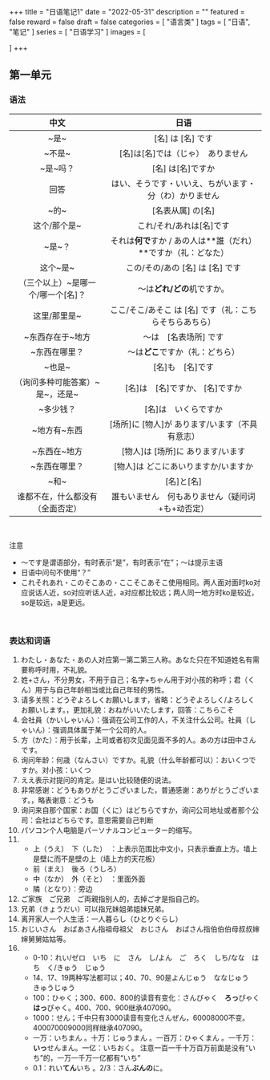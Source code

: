 +++
title = "日语笔记1"
date = "2022-05-31"
description = ""
featured = false
reward = false
draft = false
categories = [
  "语言类"
]
tags = [
  "日语",
  "笔记"
]
series = [
  "日语学习"
]
images = [

]
+++



<!--more-->

## 第一单元

### 语法

|                中文                |                             日语                             |
| :--------------------------------: | :----------------------------------------------------------: |
|                ~是~                |                      [名] は [名] です                       |
|               ~不是~               |              [名]は[名]では（じゃ）　ありません              |
|              ~是~吗？              |                      [名] は[名]ですか                       |
|                回答                |    はい、そうです・いいえ、ちがいます・分（わ）かりません    |
|                ~的~                |                      [名表从属] の[名]                       |
|            这个/那个是~            |                   これ/それ/あれは[名]です                   |
|               ~是~？               | それは**何で**すか / あの人は**誰（だれ）**ですか（礼：どなた） |
|              这个~是~              |               この/その/あの [名] は [名] です               |
| （三个以上）~是哪一个/哪一个[名]？ |                 ～は**どれ/どの**机ですか。                  |
|            这里/那里是~            |   ここ/そこ/あそこ は [名] です（礼：こちらそちらあちら）    |
|          ~东西存在于~地方          |                    ～は　[名表场所] です                     |
|           ~东西在哪里？            |               ～は**どこ**ですか（礼：どちら）               |
|               ~也是~               |                       [名]も　[名]です                       |
|  （询问多种可能答案）~是~，还是~   |               [名]は　[名]ですか、 [名]ですか                |
|             ~多少钱？              |                     [名]は　いくらですか                     |
|            ~地方有~东西            |       [场所]に [物人]が あります/います（不具有意志）        |
|            ~东西在~地方            |              [物人]は [场所]に あります/います               |
|           ~东西在哪里？            |             [物人]は どこにあいりますか/いますか             |
|                ~和~                |                          [名]と[名]                          |
|  谁都不在，什么都没有（全面否定）  |       誰もいません　何もありません（疑问词+も+动否定）       |

<br>

注意

* ～です是谓语部分，有时表示“是”，有时表示“在”；～は提示主语
* 日语中问句不使用“？”
* これそれあれ・このそこあの・ここそこあそこ使用相同。两人面对面时ko对应说话人近，so对应听话人近，a对应都比较远；两人同一地方时ko是较近，so是较远，a是更远。

<br>

### 表达和词语

1. わたし・あなた・あの人对应第一第二第三人称。あなた只在不知道姓名有需要称呼时用，不礼貌。
2. 姓+さん，不分男女，不用于自己；名字+ちゃん用于对小孩的称呼；君（くん）用于与自己年龄相当或比自己年轻的男性。
3. 请多关照：どうぞよろしくお願いします，省略：どうぞよろしく/よろしくお願いします。，更加礼貌：おねがいいたします，回答：こちらこそ
4. 会社員（かいしゃいん）：强调在公司工作的人，不关注什么公司。社員（しゃいん）：强调具体属于某一个公司的人。
5. 方（かた）：用于长辈，上司或者初次见面见面不多的人。あの方は田中さんです。
6. 询问年龄：何歳（なんさい）ですか。礼貌（什么年龄都可以）：おいくつですか。对小孩：いくつ
7. ええ表示对提问的肯定。是はい比较随便的说法。
8. 非常感谢：どうもありがとうございました，普通感谢：ありがとうございます。，略表谢意：どうも
9. 询问来自那个国家：お国（くに）はどちらですか，询问公司地址或者那个公司：会社はどちらです。意思需要自己判断
10. パソコン个人电脑是パーソナルコンピューター的缩写。
11. * 上（うえ）　下（した）　：上表示范围比中文小，只表示垂直上方。墙上是壁に而不是壁の上（墙上方的天花板）
    * 前（まえ）　後ろ（うしろ）　
    * 中（なか）　外（そと）　：里面外面
    * 隣（となり）：旁边
12. ご家族　ご兄弟　ご両親指别人的，去掉ご才是指自己的。
13. 兄弟（きょうだい）可以指兄妹姐弟姐妹兄弟。
14. 离开家人一个人生活：一人暮らし（ひとりぐらし）
15. おじいさん　おばあさん指祖母祖父　おじさん　おばさん指伯伯伯母叔叔婶婶舅舅姑姑等。
16. * 0-10：れい/ゼロ　いち　に　さん　し/よん　ご　ろく　しち/なな　はち　く/きゅう　じゅう
    * 14、17、19两种写法都可以；40、70、90是よんじゅう　ななじゅう　きゅうじゅう
    * 100：ひゃく；300、600、800的读音有变化：さんびゃく　**ろっ**ぴゃく　**はっ**ぴゃく。400、700、900继承407090。
    * 1000：せん；千中只有3000读音有变化さんぜん，60008000不变。400070009000同样继承407090。
    * 一万：いちまん 。十万：じゅうまん 。一百万：ひゃくまん 。一千万：**いっ**せんまん。一亿：いちおく。 注意一百一千十万百万前面是没有“いち”的，一万一千万一亿都有“いち”
    * 0.1：れい**てん**いち 。2/3：さん**ぶんの**に。